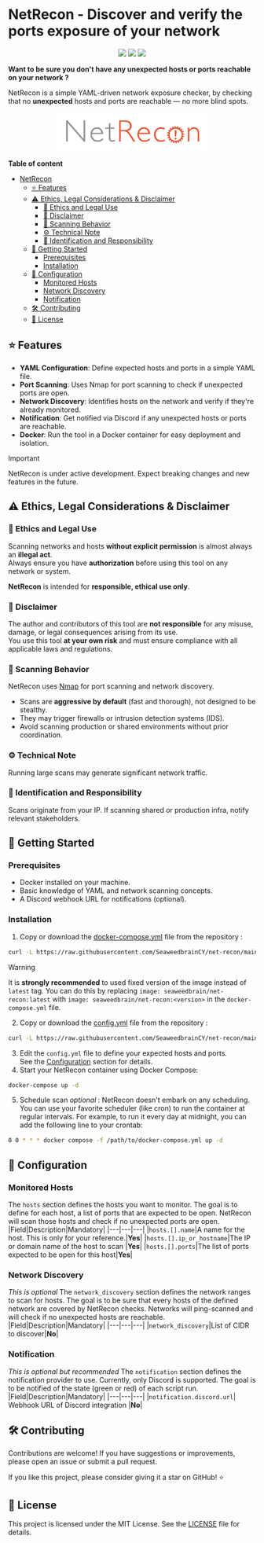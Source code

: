 # NetRecon - Discover and verify the ports exposure of your network
<p align="center">
<img src="https://github.com/SeaweedbrainCY/net-recon/actions/workflows/build_and_publish.yml/badge.svg"/>
 <img src="https://img.shields.io/github/license/seaweedbraincy/net-recon"/>
<img src="https://img.shields.io/github/v/release/seaweedbraincy/net-recon"/>
</p>

**Want to be sure you don't have any unexpected hosts or ports reachable on your network ?**


NetRecon is a simple YAML-driven network exposure checker, by checking that no **unexpected** hosts and ports are reachable — no more blind spots. 

<p align="center">
  <img src="https://raw.githubusercontent.com/SeaweedbrainCY/net-recon/refs/heads/main/assets/NetRecon_logo.png" alt="NetRecon Logo" width="300"/>
</p>

**Table of content**
- [NetRecon](#netrecon)
  - [⭐ Features](#-features)
  - [⚠️ Ethics, Legal Considerations & Disclaimer](#-ethics-legal-considerations--disclaimer)
    - [🛑 Ethics and Legal Use](#-ethics-and-legal-use)
    - [🧾 Disclaimer](#-disclaimer)
    - [📡 Scanning Behavior](#-scanning-behavior)
    - [⚙️ Technical Note](#️technical-note)
    - [🪪 Identification and Responsibility](#-identification-and-responsibility)
  - [🚀 Getting Started](#-getting-started)
    - [Prerequisites](#prerequisites)
    - [Installation](#installation)
  - [🔧 Configuration](#-configuration)
    - [Monitored Hosts](#monitored-hosts)
    - [Network Discovery](#network-discovery)
    - [Notification](#notification)
  - [🛠️ Contributing](#️contributing)
  - [📜 License](#license)

## ⭐ Features
- **YAML Configuration**: Define expected hosts and ports in a simple YAML file.
- **Port Scanning**: Uses Nmap for port scanning to check if unexpected ports are open.
- **Network Discovery**: Identifies hosts on the network and verify if they're already monitored.
- **Notification**: Get notified via Discord if any unexpected hosts or ports are reachable.
- **Docker**: Run the tool in a Docker container for easy deployment and isolation.

> [!IMPORTANT]
> NetRecon is under active development. Expect breaking changes and new features in the future.

## ⚠️ Ethics, Legal Considerations & Disclaimer

### 🛑 Ethics and Legal Use
Scanning networks and hosts **without explicit permission** is almost always an **illegal act**.  
Always ensure you have **authorization** before using this tool on any network or system.

**NetRecon** is intended for **responsible, ethical use only**.

### 🧾 Disclaimer
The author and contributors of this tool are **not responsible** for any misuse, damage, or legal consequences arising from its use.  
You use this tool **at your own risk** and must ensure compliance with all applicable laws and regulations.

### 📡 Scanning Behavior
NetRecon uses [Nmap](https://nmap.org) for port scanning and network discovery.

- Scans are **aggressive by default** (fast and thorough), not designed to be stealthy.
- They may trigger firewalls or intrusion detection systems (IDS).
- Avoid scanning production or shared environments without prior coordination.

### ⚙️ Technical Note
Running large scans may generate significant network traffic.  

### 🪪 Identification and Responsibility
Scans originate from your IP. If scanning shared or production infra, notify relevant stakeholders.

## 🚀 Getting Started
### Prerequisites
- Docker installed on your machine.
- Basic knowledge of YAML and network scanning concepts.
- A Discord webhook URL for notifications (optional).

### Installation
1. Copy or download the [docker-compose.yml](https://raw.githubusercontent.com/SeaweedbrainCY/net-recon/main/docker-compose.yml) file from the repository : 
```bash
curl -L https://raw.githubusercontent.com/SeaweedbrainCY/net-recon/main/docker-compose.yml -o docker-compose.yml
```
> [!WARNING]
> It is **strongly recommended** to used fixed version of the image instead of `latest` tag. You can do this by replacing `image: seaweedbrain/net-recon:latest` with `image: seaweedbrain/net-recon:<version>` in the `docker-compose.yml` file.

2. Copy or download the [config.yml](https://raw.githubusercontent.com/SeaweedbrainCY/net-recon/main/config.example.yml) file from the repository : 
```bash
curl -L https://raw.githubusercontent.com/SeaweedbrainCY/net-recon/main/config.example.yml -o config.yml
```
3. Edit the `config.yml` file to define your expected hosts and ports.  
   See the [Configuration](#configuration) section for details. 
4. Start your NetRecon container using Docker Compose:
```bash
docker-compose up -d
```
5. Schedule scan *optional* : NetRecon doesn't embark on any scheduling. You can use your favorite scheduler (like cron) to run the container at regular intervals. For example, to run it every day at midnight, you can add the following line to your crontab:
```bash
0 0 * * * docker compose -f /path/to/docker-compose.yml up -d
```


## 🔧 Configuration
### Monitored Hosts
The `hosts` section defines the hosts you want to monitor. The goal is to define for each host, a list of ports that are expected to be open. NetRecon will scan those hosts and check if no unexpected ports are open.
|Field|Description|Mandatory|
|---|---|---|
|`hosts.[].name`|A name for the host. This is only for your reference.|**Yes**|
|`hosts.[].ip_or_hostname`|The IP or domain name of the host to scan |**Yes**|
|`hosts.[].ports`|The list of ports expected to be open for this host|**Yes**|

### Network Discovery
*This is optional*
The `network_discovery` section defines the network ranges to scan for hosts. The goal is to be sure that every hosts of the defined network are covered by NetRecon checks. Networks will ping-scanned and will check if no unexpected hosts are reachable. 
|Field|Description|Mandatory|
|---|---|---|
|`network_discovery`|List of CIDR to discover|**No**|

### Notification
*This is optional but recommended*
The `notification` section defines the notification provider to use. Currently, only Discord is supported. The goal is to be notified of the state (green or red) of each script run.
|Field|Description|Mandatory|
|---|---|---|
|`notification.discord.url`| Webhook URL of Discord integration |**No**|

## 🛠️ Contributing
Contributions are welcome! If you have suggestions or improvements, please open an issue or submit a pull request.

If you like this project, please consider giving it a star on GitHub! ⭐

## 📜 License
This project is licensed under the MIT License. See the [LICENSE](https://raw.githubusercontent.com/SeaweedbrainCY/net-recon/main/LICENSE) file for details.
